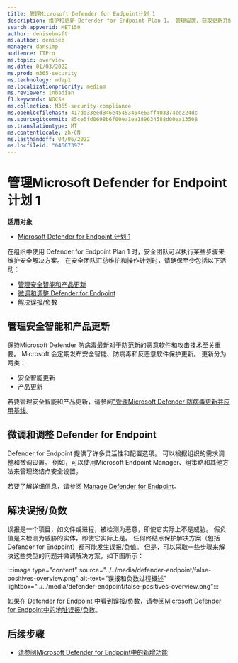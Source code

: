 ```yaml
---
title: 管理Microsoft Defender for Endpoint计划 1
description: 维护和更新 Defender for Endpoint Plan 1。 管理设置、获取更新并解决误报/负数。
search.appverid: MET150
author: denisebmsft
ms.author: deniseb
manager: dansimp
audience: ITPro
ms.topic: overview
ms.date: 01/03/2022
ms.prod: m365-security
ms.technology: mdep1
ms.localizationpriority: medium
ms.reviewer: inbadian
f1.keywords: NOCSH
ms.collection: M365-security-compliance
ms.openlocfilehash: 417dd33eed846e45453464e63ff403374ce224dc
ms.sourcegitcommit: 85ce5fd0698b6f00ea1ea189634588d00ea13508
ms.translationtype: MT
ms.contentlocale: zh-CN
ms.lasthandoff: 04/06/2022
ms.locfileid: "64667397"
---
```

# <a name="manage-microsoft-defender-for-endpoint-plan-1"></a>管理Microsoft Defender for Endpoint计划 1

**适用对象**
- [Microsoft Defender for Endpoint 计划 1](https://go.microsoft.com/fwlink/p/?linkid=2154037)

在组织中使用 Defender for Endpoint Plan 1 时，安全团队可以执行某些步骤来维护安全解决方案。 在安全团队汇总维护和操作计划时，请确保至少包括以下活动：

- [管理安全智能和产品更新](#manage-security-intelligence-and-product-updates)
- [微调和调整 Defender for Endpoint](#fine-tune-and-adjust-defender-for-endpoint)
- [解决误报/负数](#address-false-positivesnegatives)

## <a name="manage-security-intelligence-and-product-updates"></a>管理安全智能和产品更新

保持Microsoft Defender 防病毒最新对于防范新的恶意软件和攻击技术至关重要。 Microsoft 会定期发布安全智能、防病毒和反恶意软件保护更新。 更新分为两类： 

- 安全智能更新
- 产品更新 

若要管理安全智能和产品更新，请参阅["管理Microsoft Defender 防病毒更新并应用基线](manage-updates-baselines-microsoft-defender-antivirus.md)。

## <a name="fine-tune-and-adjust-defender-for-endpoint"></a>微调和调整 Defender for Endpoint

Defender for Endpoint 提供了许多灵活性和配置选项。 可以根据组织的需求调整和微调设置。 例如，可以使用Microsoft Endpoint Manager、组策略和其他方法来管理终结点安全设置。 

若要了解详细信息，请参阅 [Manage Defender for Endpoint](manage-mde-post-migration.md)。

## <a name="address-false-positivesnegatives"></a>解决误报/负数

误报是一个项目，如文件或进程，被检测为恶意，即使它实际上不是威胁。 假负值是未检测为威胁的实体，即使它实际上是。 任何终结点保护解决方案（包括 Defender for Endpoint）都可能发生误报/负值。 但是，可以采取一些步骤来解决这些类型的问题并微调解决方案，如下图所示：

:::image type="content" source="../../media/defender-endpoint/false-positives-overview.png" alt-text="误报和负数过程概述" lightbox="../../media/defender-endpoint/false-positives-overview.png":::

如果在 Defender for Endpoint 中看到误报/负数，请参[阅Microsoft Defender for Endpoint中的地址误报/负](defender-endpoint-false-positives-negatives.md)数。

## <a name="next-steps"></a>后续步骤

- [请参阅Microsoft Defender for Endpoint中的新增功能](whats-new-in-microsoft-defender-endpoint.md)